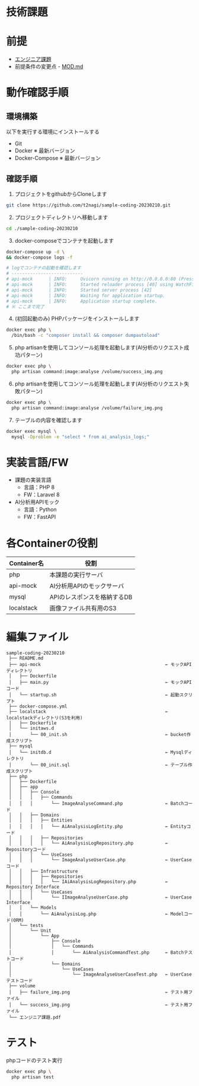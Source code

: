 技術課題
=====

# 前提

* [エンジニア課題](./%E3%82%A8%E3%83%B3%E3%82%B8%E3%83%8B%E3%82%A2%E8%AA%B2%E9%A1%8C.pdf)
* 前提条件の変更点 - [MOD.md](MOD.md)
  

# 動作確認手順

## 環境構築
以下を実行する環境にインストールする
 * Git
 * Docker ※ 最新バージョン
 * Docker-Compose ※ 最新バージョン

## 確認手順
1. プロジェクトをgithubからCloneします
```bash
git clone https://github.com/t2nagi/sample-coding-20230210.git
```
2. プロジェクトディレクトリへ移動します
```bash
cd ./sample-coding-20230210
```
3. docker-composeでコンテナを起動します
```bash
docker-compose up -d \
&& docker-compose logs -f
```
```bash
# logでコンテナの起動を確認します
# ---------------------------
# api-mock      | INFO:     Uvicorn running on http://0.0.0.0:80 (Press CTRL+C to quit)
# api-mock      | INFO:     Started reloader process [40] using WatchFiles
# api-mock      | INFO:     Started server process [42]
# api-mock      | INFO:     Waiting for application startup.
# api-mock      | INFO:     Application startup complete.
# ※ ここまで完了
```

4. (初回起動のみ) PHPパッケージをインストールします
```bash
docker exec php \
  /bin/bash -c "composer install && composer dumpautoload"
```

5. php artisanを使用してコンソール処理を起動します(AI分析のリクエスト成功パターン)
```bash
docker exec php \
  php artisan command:image:analyse /volume/success_img.png
```
6. php artisanを使用してコンソール処理を起動します(AI分析のリクエスト失敗パターン)
```bash
docker exec php \
  php artisan command:image:analyse /volume/failure_img.png
```
7. テーブルの内容を確認します
```bash
docker exec mysql \
  mysql -Dproblem -e "select * from ai_analysis_logs;"
```

# 実装言語/FW
* 課題の実装言語
   * 言語：PHP 8
   * FW：Laravel 8  
* AI分析用APIモック
   * 言語：Python
   * FW：FastAPI

# 各Containerの役割
| Container名 | 役割                        |
| ----------- | --------------------------- |
| php         | 本課題の実行サーバ          |
| api-mock    | AI分析用APIのモックサーバ   |
| mysql       | APIのレスポンスを格納するDB |
| localstack  | 画像ファイル共有用のS3      |

# 編集ファイル
```
sample-coding-20230210
 ├── README.md
 ├── api-mock                                               ← モックAPIディレクトリ
 │   ├── Dockerfile
 │   ├── main.py                                            ← モックAPIコード
 │   └── startup.sh                                         ← 起動スクリプト
 ├── docker-compose.yml
 ├── localstack                                             ← localstackディレクトリ(S3を利用)
 │   ├── Dockerfile
 │   └── initaws.d
 │       └── 00_init.sh                                     ← bucket作成スクリプト
 ├── mysql
 │   └── initdb.d                                           ← Mysqlディレクトリ
 │       └── 00_init.sql                                    ← テーブル作成スクリプト
 ├── php
 │   ├── Dockerfile
 │   ├── app
 │   │   ├── Console
 │   │   │   ├── Commands
 │   │   │       └── ImageAnalyseCommand.php                ← Batchコード
 │   │   ├── Domains
 │   │   │   ├── Entities
 │   │   │   │   └── AiAnalysisLogEntity.php                ← Entityコード
 │   │   │   ├── Repositories
 │   │   │   │   └── AiAnalysisLogRepository.php            ← Repositoryコード
 │   │   │   └── UseCases
 │   │   │       └── ImageAnalyseUserCase.php               ← UserCaseコード
 │   │   ├── Infrastructure
 │   │   │   ├── Repositories
 │   │   │   │   └── IAiAnalysisLogRepository.php           ← Repository Interface
 │   │   │   └── UseCases
 │   │   │       └── IImageAnalyseUserCase.php              ← UserCase Interface
 │   │   └── Models
 │   │       └── AiAnalysisLog.php                          ← Modelコード(ORM)
 │   └── tests
 │       └── Unit
 │           └── App
 │               ├── Console
 │               │   └── Commands
 │               │       └── AiAnalysisCommandTest.php      ← Batchテストコード
 │               └── Domains
 │                   └── UseCases
 │                       └── ImageAnalyseUserCaseTest.php   ← UserCaseテストコード
 ├── volume
 │   ├── failure_img.png                                    ← テスト用ファイル
 │   └── success_img.png                                    ← テスト用ファイル
 └── エンジニア課題.pdf
```

# テスト
 phpコードのテスト実行
```bash
docker exec php \
  php artisan test 
```

